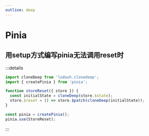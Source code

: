 ```yaml
---
outline: deep
---
```


# Pinia

## 用setup方式编写pinia无法调用reset时

:::details

```js
import cloneDeep from 'lodash.clonedeep';
import { createPinia } from 'pinia';

function storeReset({ store }) {
  const initialState = cloneDeep(store.$state);
  store.$reset = () => store.$patch(cloneDeep(initialState));
}

const pinia = createPinia();
pinia.use(StoreReset);
```

:::
